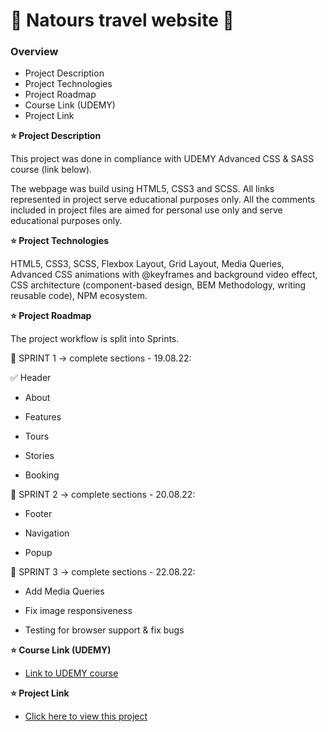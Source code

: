 # :hibiscus: Natours travel website :seedling:

### Overview

- Project Description
- Project Technologies
- Project Roadmap
- Course Link (UDEMY)
- Project Link

**:star: Project Description**

This project was done in compliance with UDEMY Advanced CSS & SASS course (link below).

The webpage was build using HTML5, CSS3 and SCSS.
All links represented in project serve educational purposes only. All the comments included in project files are aimed for personal use only and serve educational purposes only.

**:star: Project Technologies**

HTML5, CSS3, SCSS, Flexbox Layout, Grid Layout, Media Queries, Advanced CSS animations with @keyframes and background video effect, CSS architecture (component-based design, BEM Methodology, writing reusable code), NPM ecosystem.

**:star: Project Roadmap**

The project workflow is split into Sprints.

:large_blue_diamond: SPRINT 1 -> complete sections - 19.08.22:

:white_check_mark: Header 

 - About 

 - Features 

 - Tours 

 - Stories 

 - Booking 

:large_blue_diamond: SPRINT 2 -> complete sections - 20.08.22:

 - Footer 

 - Navigation 

 - Popup 

:large_blue_diamond: SPRINT 3 -> complete sections - 22.08.22:

 - Add Media Queries 

 - Fix image responsiveness 

 - Testing for browser support & fix bugs 

**:star: Course Link (UDEMY)**

- [Link to UDEMY course](https://www.udemy.com/course/advanced-css-and-sass/)

**:star: Project Link**

- [Click here to view this project](https://mariakonstantinov.github.io/Natours_travel_website/)
